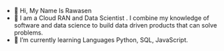 - 👋 Hi, My Name Is Rawasen 
- 👀 I am a Cloud RAN and Data Scientist . I combine my knowledge of software and data science to build data driven products that can solve problems.
- 🌱 I’m currently learning Languages Python, SQL, JavaScript.
